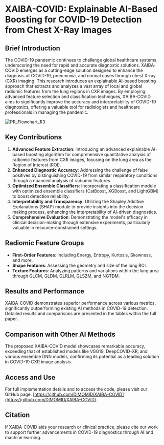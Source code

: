 # XAIBA-COVID: Explainable AI-Based Boosting for COVID-19 Detection from Chest X-Ray Images

## Brief Introduction

The COVID-19 pandemic continues to challenge global healthcare systems, underscoring the need for rapid and accurate diagnostic solutions. XAIBA-COVID emerges as a cutting-edge solution designed to enhance the diagnosis of COVID-19, pneumonia, and normal cases through chest X-ray (CXR) imaging. This research introduces an explainable AI-based boosting approach that extracts and analyzes a vast array of local and global radiomic features from the lung regions in CXR images. By employing advanced feature selection and classification techniques, XAIBA-COVID aims to significantly improve the accuracy and interpretability of COVID-19 diagnostics, offering a valuable tool for radiologists and healthcare professionals in managing the pandemic.

![PR_Flowchart_R3](https://github.com/DIMOMID/XAIBA-COVID/assets/96596774/2a6d016c-3321-4c70-97c0-c33f4407fa78)

## Key Contributions

1. **Advanced Feature Extraction**: Introducing an advanced explainable AI-based boosting algorithm for comprehensive quantitative analysis of radiomic features from CXR images, focusing on the lung area as the Region of Interest (ROI).
2. **Enhanced Diagnostic Accuracy**: Addressing the challenge of false positives by distinguishing COVID-19 from similar respiratory conditions through a nuanced analysis of radiomic features.
3. **Optimized Ensemble Classifiers**: Incorporating a classification module with optimized ensemble classifiers (CatBoost, XGBoost, and LightGBM) to boost detection reliability.
4. **Interpretability and Transparency**: Utilizing the Shapley Additive Explanations (SHAP) module to provide insights into the decision-making process, enhancing the interpretability of AI-driven diagnostics.
5. **Comprehensive Evaluation**: Demonstrating the model's efficacy in clinical decision-making through extensive experiments, particularly valuable in resource-constrained settings.

## Radiomic Feature Groups

- **First-Order Features**: Including Energy, Entropy, Kurtosis, Skewness, and more.
- **Shape Features**: Assessing the geometry and size of the lung ROI.
- **Texture Features**: Analyzing patterns and variations within the lung area through GLCM, GLDM, GLRLM, GLSZM, and NGTDM.

## Results and Performance

XAIBA-COVID demonstrates superior performance across various metrics, significantly outperforming existing AI methods in COVID-19 detection. Detailed results and comparisons are presented in the tables within the full paper.

## Comparison with Other AI Methods

The proposed XAIBA-COVID model showcases remarkable accuracy, exceeding that of established models like VGG19, DeepCOVID-XR, and various ensemble DNN models, confirming its potential as a leading solution in COVID-19 CXR image analysis.

## Access and Use

For full implementation details and to access the code, please visit our GitHub page: [https://github.com/DIMOMID/XAIBA-COVID](https://github.com/DIMOMID/XAIBA-COVID).

## Citation

If XAIBA-COVID aids your research or clinical practice, please cite our work to support further advancements in COVID-19 diagnostics through AI and machine learning.

